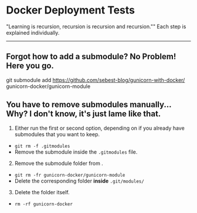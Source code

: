 # Docker Deployment Tests
"Learning is recursion, recursion is recursion and recursion.""
Each step is explained individually.

***
## Forgot how to add a submodule? No Problem! Here you go.
git submodule add https://github.com/sebest-blog/gunicorn-with-docker/ gunicorn-docker/gunicorn-module

## You have to remove submodules manually... Why? I don't know, it's just lame like that.
1. Either run the first or second option, depending on if you already have submodules that you want to keep.  
  - `git rm -f .gitmodules`
  - Remove the submodule inside the `.gitmodules` file.
2. Remove the submodule folder from .
  - `git rm -fr gunicorn-docker/gunicorn-module`
  - Delete the corresponding folder __inside__ `.git/modules/`
3. Delete the folder itself.
  - `rm -rf gunicorn-docker`
